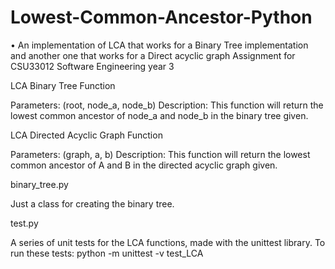 # Lowest-Common-Ancestor-Python
• An implementation of LCA that works for a Binary Tree implementation and another one that works for a Direct acyclic graph
Assignment for CSU33012 Software Engineering year 3

LCA Binary Tree Function

Parameters: (root, node_a, node_b)
Description: This function will return the lowest common ancestor of node_a and node_b in the binary tree given.

LCA Directed Acyclic Graph Function

Parameters: (graph, a, b)
Description: This function will return the lowest common ancestor of A and B in the directed acyclic graph given.

binary_tree.py

Just a class for creating the binary tree.

test.py

A series of unit tests for the LCA functions, made with the unittest library.
To run these tests: python -m unittest -v test_LCA
